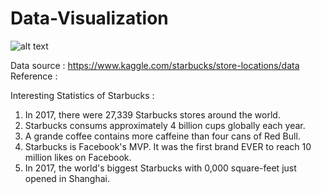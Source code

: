 # Data-Visualization
![alt text](https://i.investopedia.com/content/daily_blog/starbucks_to_open_fi/shutterstock_starbucks_sign.jpg)

Data source : https://www.kaggle.com/starbucks/store-locations/data
Reference : 
  
Interesting Statistics of Starbucks :

1. In 2017, there were 27,339 Starbucks stores around the world.
2. Starbucks consums approximately 4 billion cups globally each year.
3. A grande coffee contains more caffeine than four cans of Red Bull.
4. Starbucks is Facebook's MVP. It was the first brand EVER to reach 10 million likes on Facebook.
5. In 2017, the world's biggest Starbucks with 0,000 square-feet just opened in Shanghai.
